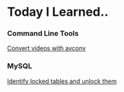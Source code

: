 # Today I Learned..

### Command Line Tools
[Convert videos with avconv](command-line/convert-videos.md)

### MySQL
[Identify locked tables and unlock them](MySQL/locked_tables.md)
